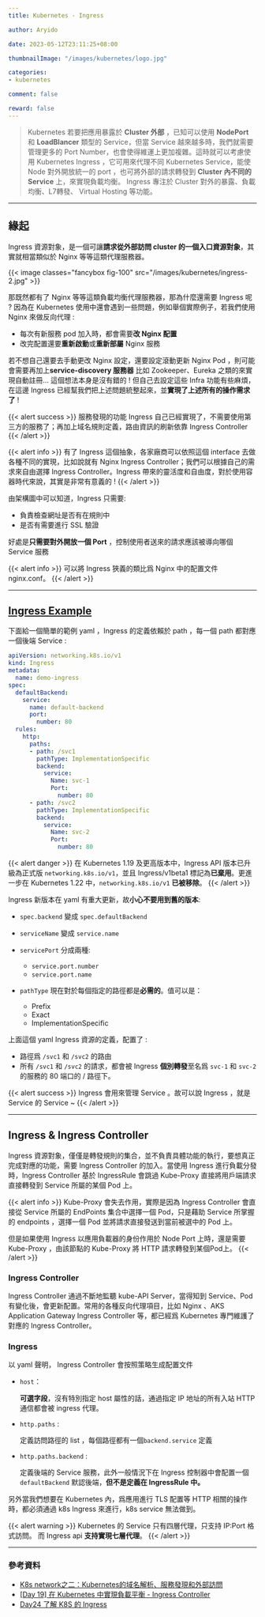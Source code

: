```yaml
---
title: Kubernetes - Ingress

author: Aryido

date: 2023-05-12T23:11:25+08:00

thumbnailImage: "/images/kubernetes/logo.jpg"

categories:
- kubernetes

comment: false

reward: false
---
```

<!--BODY-->
>  Kubernetes 若要把應用暴露於  **Cluster 外部** ，已知可以使用 **NodePort** 和 **LoadBlancer** 類型的 Service，但當 Service 越來越多時，我們就需要管理更多的 Port Number，也會使得維運上更加複雜。這時就可以考慮使用 Kubernetes Ingress ，它可用來代理不同 Kubernetes Service，能使 Node 對外開放統一的 port ，也可將外部的請求轉發到 **Cluster 內不同的 Service** 上，來實現負載均衡。 Ingress 專注於 Cluster 對外的暴露、負載均衡、L7轉發、 Virtual Hosting 等功能。
<!--more-->

---

## 緣起

Ingress 資源對象，是一個可讓**請求從外部訪問 cluster 的一個入口資源對象**，其實就相當類似於 Nginx 等等這類代理服務器。

{{< image classes="fancybox fig-100" src="/images/kubernetes/ingress-2.jpg" >}}

那既然都有了 Nginx 等等這類負載均衡代理服務器，那為什麼還需要 Ingress 呢 ? 因為在 Kubernetes 使用中還會遇到一些問題，例如舉個實際例子，若我們使用 Nginx 來做反向代理 :
- 每次有新服務 pod 加入時，都會需要**改 Nginx 配置**
- 改完配置還要**重新啟動**或**重新部屬** Nginx 服務

若不想自己還要去手動更改 Nginx 設定，還要設定滾動更新 Nginx Pod ，則可能會需要再加上**service-discovery 服務器** 比如 Zookeeper、Eureka 之類的來實現自動註冊... 這個想法本身是沒有錯的 ! 但自己去設定這些 Infra 功能有些麻煩，在這邊 Ingress 已經幫我們把上述問題統整起來，並**實現了上述所有的操作需求了** !

{{< alert success >}}
服務發現的功能 Ingress 自己已經實現了，不需要使用第三方的服務了；再加上域名規則定義，路由資訊的刷新依靠 Ingress Controller
{{< /alert >}}

{{< alert info >}}
有了 Ingress 這個抽象，各家廠商可以依照這個 interface 去做各種不同的實現，比如說就有 Nginx Ingress Controller；我們可以根據自己的需求來自由選擇 Ingress Controller。Ingress 帶來的靈活度和自由度，對於使用容器時代來說，其實是非常有意義的 !
{{< /alert >}}

由架構圖中可以知道，Ingress 只需要:
- 負責檢查網址是否有在規則中
- 是否有需要進行 SSL 驗證

好處是**只需要對外開放一個 Port** ，控制使用者送來的請求應該被導向哪個 Service 服務

{{< alert info >}}
可以將 Ingress 狹義的類比爲 Nginx 中的配置文件 nginx.conf。
{{< /alert >}}

---

## [Ingress Example](https://kubernetes.io/docs/concepts/services-networking/ingress/)

下面給一個簡單的範例 yaml ，Ingress 的定義依賴於 path ，每一個 path 都對應一個後端 Service :

``` yaml
apiVersion: networking.k8s.io/v1
kind: Ingress
metadata:
  name: demo-ingress
spec:
  defaultBackend:
    service:
      name: default-backend
      port:
        number: 80
  rules:
    http:
      paths:
      - path: /svc1
        pathType: ImplementationSpecific
        backend:
          service:
            Name: svc-1
            Port:
              number: 80
      - path: /svc2
        pathType: ImplementationSpecific
        backend:
          service:
            Name: svc-2
            Port:
              number: 80
```

{{< alert danger >}}
在 Kubernetes 1.19 及更高版本中，Ingress API 版本已升級為正式版 ```networking.k8s.io/v1```，並且 Ingress/v1beta1 標記為**已棄用**。更進一步在 Kubernetes 1.22 中，```networking.k8s.io/v1``` **已被移除**。
{{< /alert >}}

Ingress 新版本在 yaml 有重大更新，故**小心不要用到舊的版本**:
- ```spec.backend``` 變成 ```spec.defaultBackend```
- ```serviceName``` 變成 ```service.name```
- ```servicePort``` 分成兩種:
  - ```service.port.number```
  - ```service.port.name```

- ```pathType``` 現在對於每個指定的路徑都是**必需的**。值可以是：
  - Prefix
  - Exact
  - ImplementationSpecific

上面這個 yaml Ingress 資源的定義，配置了 :
- 路徑爲 ```/svc1``` 和  ```/svc2``` 的路由
- 所有 ```/svc1``` 和  ```/svc2``` 的請求，都會被 Ingress **個別轉發**至名爲 ```svc-1``` 和  ```svc-2``` 的服務的 80 端口的 / 路徑下。



{{< alert success >}}
Ingress 會用來管理 Service 。故可以說  Ingress ，就是 Service 的 Service ~
{{< /alert >}}

---

##  Ingress & Ingress Controller

Ingress 資源對象，僅僅是轉發規則的集合，並不負責具體功能的執行，要想真正完成對應的功能，需要 Ingress Controller 的加入。當使用 Ingress 進行負載分發時，Ingress Controller 基於 IngressRule 會跳過 Kube-Proxy 直接將用戶端請求直接轉發到 Service 所屬的某個 Pod 上。

{{< alert info >}}
Kube-Proxy 會失去作用，實際是因為 Ingress Controller 會直接從 Service 所屬的 EndPoints 集合中選擇一個 Pod，只是藉助 Service 所掌握的 endpoints ，選擇一個 Pod 並將請求直接發送到當前被選中的 Pod 上。

但是如果使用 Ingress 以應用負載器的身份作用於 Node Port 上時，還是需要 Kube-Proxy ，由該節點的 Kube-Proxy 將 HTTP 請求轉發到某個Pod上。
{{< /alert >}}

###  Ingress Controller

Ingress Controller 通過不斷地監聽 kube-API Server，當得知到 Service、Pod 有變化後，會更新配置。常用的各種反向代理項目，比如 Nginx 、AKS Application Gateway Ingress Controller 等，都已經爲 Kubernetes 專門維護了對應的 Ingress Controller。

###  Ingress
以 yaml 聲明， Ingress Controller 會按照策略生成配置文件

- ```host```：

  **可選字段**，沒有特別指定 host 屬性的話，通過指定 IP 地址的所有入站 HTTP 通信都會被 ingress 代理。

- ```http.paths``` :

  定義訪問路徑的 list ，每個路徑都有一個```backend.service``` 定義

- ```http.paths.backend``` :

  定義後端的 Service 服務，此外一般情況下在 Ingress 控制器中會配置一個 ```defaultBackend``` 默認後端，**但不是定義在 IngressRule 中。**


另外當我們想要在 Kubernetes 內，爲應用進行 TLS 配置等 HTTP 相關的操作時，都必須通過 k8s Ingress 來進行，k8s service 無法做到。

{{< alert warning >}}
Kubernetes 的 Service 只有四層代理，只支持 IP:Port 格式訪問。
而 Ingress api **支持實現七層代理**。
{{< /alert >}}

---

### 參考資料

- [K8s network之二：Kubernetes的域名解析、服務發現和外部訪問](https://marcuseddie.github.io/2021/K8s-Network-Architecture-section-two.html)
- [[Day 19] 在 Kubernetes 中實現負載平衡 - Ingress Controller](https://ithelp.ithome.com.tw/articles/10196261)
- [Day24 了解 K8S 的 Ingress](https://ithelp.ithome.com.tw/articles/10224065)



